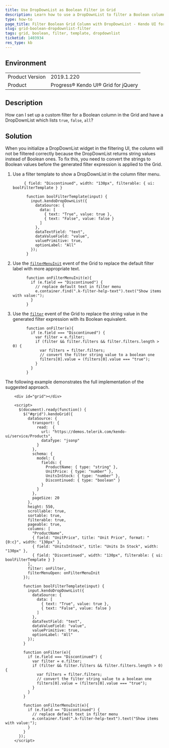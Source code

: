 ```yaml
---
title: Use DropDownList as Boolean Filter in Grid
description: Learn how to use a DropDownList to filter a Boolean column.
type: how-to
page_title: Filter Boolean Grid Column with DropDownList - Kendo UI for jQuery Data Grid
slug: grid-boolean-dropdownlist-filter
tags: grid, boolean, filter, template, dropdownlist
ticketid: 1403934
res_type: kb
---
```


## Environment

<table>
	<tr>
		<td>Product Version</td>
		<td>2019.1.220</td>
	</tr>
	<tr>
		<td>Product</td>
		<td>Progress® Kendo UI® Grid for jQuery</td> 
	</tr>
</table>


## Description

How can I set up a custom filter for a Boolean column in the Grid and have a DropDownList which lists `true`, `false`, `all`?

## Solution

When you initialize a DropDownList widget in the filtering UI, the column will not be filtered correctly because the DropDownList returns string values instead of Boolean ones. To fix this, you need to convert the strings to Boolean values before the generated filter expression is applied to the Grid.

1. Use a filter template to show a DropDownList in the column filter menu.

    ```
         { field: "Discontinued", width: "130px", filterable: { ui: boolFilterTemplate } }
    ```

    ```
          function boolFilterTemplate(input) {
            input.kendoDropDownList({
              dataSource: {
                data: [
                  { text: "True", value: true },
                  { text: "False", value: false }
                ]
              },
              dataTextField: "text",
              dataValueField: "value",
              valuePrimitive: true,
              optionLabel: "All"
            });
          }
    ```

1. Use the [`filterMenuInit`](/api/javascript/ui/grid/events/filtermenuinit) event of the Grid to replace the default filter label with more appropriate text.

    ```
          function onFilterMenuInit(e){
            if (e.field == "Discontinued") {
              // replace default text in filter menu
              e.container.find(".k-filter-help-text").text("Show items with value:");
            }
          }
    ```

1. Use the [`filter`](/api/javascript/ui/grid/events/filter) event of the Grid to replace the string value in the generated filter expression with its Boolean equivalent.

    ```
          function onFilter(e){
            if (e.field === "Discontinued") {
              var filter = e.filter;
              if (filter && filter.filters && filter.filters.length > 0) {
                var filters = filter.filters;
                // convert the filter string value to a boolean one
                filters[0].value = (filters[0].value === "true");
              }
            }
          }
    ```

The following example demonstrates the full implementation of the suggested approach.

```dojo
    <div id="grid"></div>

    <script>
      $(document).ready(function() {
        $("#grid").kendoGrid({
          dataSource: {
            transport: {
              read:  {
                url: "https://demos.telerik.com/kendo-ui/service/Products",
                dataType: "jsonp"
              }
            },
            schema: {
              model: {
                fields: {
                  ProductName: { type: "string" },
                  UnitPrice: { type: "number" },
                  UnitsInStock: { type: "number" },
                  Discontinued: { type: "boolean" }
                }
              }
            },
            pageSize: 20
          },
          height: 550,
          scrollable: true,
          sortable: true,
          filterable: true,
          pageable: true,
          columns: [
            "ProductName",
            { field: "UnitPrice", title: "Unit Price", format: "{0:c}", width: "130px" },
            { field: "UnitsInStock", title: "Units In Stock", width: "130px" },
            { field: "Discontinued", width: "130px", filterable: { ui: boolFilterTemplate } }
          ],
          filter: onFilter,
          filterMenuOpen: onFilterMenuInit
        });

        function boolFilterTemplate(input) {
          input.kendoDropDownList({
            dataSource: {
              data: [
                { text: "True", value: true },
                { text: "False", value: false }
              ]
            },
            dataTextField: "text",
            dataValueField: "value",
            valuePrimitive: true,
            optionLabel: "All"
          });
        }

        function onFilter(e){
          if (e.field === "Discontinued") {
            var filter = e.filter;
            if (filter && filter.filters && filter.filters.length > 0) {
              var filters = filter.filters;
              // convert the filter string value to a boolean one
              filters[0].value = (filters[0].value === "true");
            }
          }
        }

        function onFilterMenuInit(e){
          if (e.field == "Discontinued") {
            // replace default text in filter menu
            e.container.find(".k-filter-help-text").text("Show items with value:");
          }
        }
      });
    </script>
```



